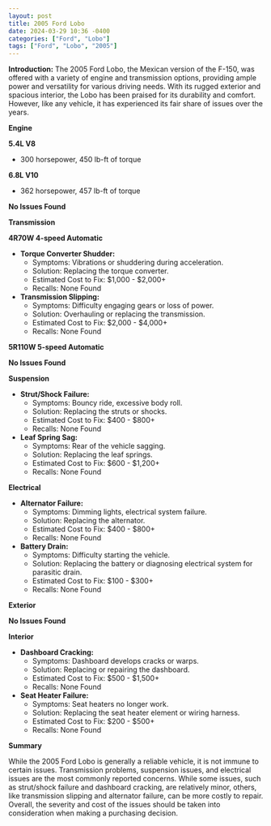 ```yaml
---
layout: post
title: 2005 Ford Lobo
date: 2024-03-29 10:36 -0400
categories: ["Ford", "Lobo"]
tags: ["Ford", "Lobo", "2005"]
---
```

**Introduction:**
The 2005 Ford Lobo, the Mexican version of the F-150, was offered with a variety of engine and transmission options, providing ample power and versatility for various driving needs. With its rugged exterior and spacious interior, the Lobo has been praised for its durability and comfort. However, like any vehicle, it has experienced its fair share of issues over the years.

**Engine**

**5.4L V8**
* 300 horsepower, 450 lb-ft of torque

**6.8L V10**
* 362 horsepower, 457 lb-ft of torque

**No Issues Found**

**Transmission**

**4R70W 4-speed Automatic**
* **Torque Converter Shudder:**
    * Symptoms: Vibrations or shuddering during acceleration.
    * Solution: Replacing the torque converter.
    * Estimated Cost to Fix: $1,000 - $2,000+
    * Recalls: None Found
* **Transmission Slipping:**
    * Symptoms: Difficulty engaging gears or loss of power.
    * Solution: Overhauling or replacing the transmission.
    * Estimated Cost to Fix: $2,000 - $4,000+
    * Recalls: None Found

**5R110W 5-speed Automatic**

**No Issues Found**

**Suspension**

* **Strut/Shock Failure:**
    * Symptoms: Bouncy ride, excessive body roll.
    * Solution: Replacing the struts or shocks.
    * Estimated Cost to Fix: $400 - $800+
    * Recalls: None Found
* **Leaf Spring Sag:**
    * Symptoms: Rear of the vehicle sagging.
    * Solution: Replacing the leaf springs.
    * Estimated Cost to Fix: $600 - $1,200+
    * Recalls: None Found

**Electrical**

* **Alternator Failure:**
    * Symptoms: Dimming lights, electrical system failure.
    * Solution: Replacing the alternator.
    * Estimated Cost to Fix: $400 - $800+
    * Recalls: None Found
* **Battery Drain:**
    * Symptoms: Difficulty starting the vehicle.
    * Solution: Replacing the battery or diagnosing electrical system for parasitic drain.
    * Estimated Cost to Fix: $100 - $300+
    * Recalls: None Found

**Exterior**

**No Issues Found**

**Interior**

* **Dashboard Cracking:**
    * Symptoms: Dashboard develops cracks or warps.
    * Solution: Replacing or repairing the dashboard.
    * Estimated Cost to Fix: $500 - $1,500+
    * Recalls: None Found
* **Seat Heater Failure:**
    * Symptoms: Seat heaters no longer work.
    * Solution: Replacing the seat heater element or wiring harness.
    * Estimated Cost to Fix: $200 - $500+
    * Recalls: None Found

**Summary**

While the 2005 Ford Lobo is generally a reliable vehicle, it is not immune to certain issues. Transmission problems, suspension issues, and electrical issues are the most commonly reported concerns. While some issues, such as strut/shock failure and dashboard cracking, are relatively minor, others, like transmission slipping and alternator failure, can be more costly to repair. Overall, the severity and cost of the issues should be taken into consideration when making a purchasing decision.
